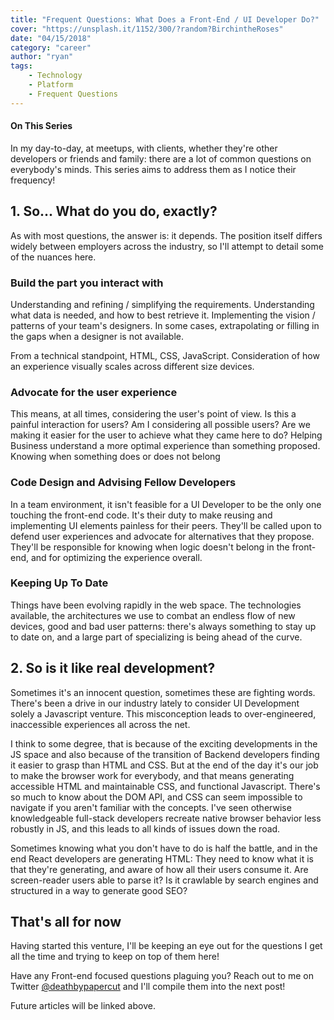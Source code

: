 ```yaml
---
title: "Frequent Questions: What Does a Front-End / UI Developer Do?"
cover: "https://unsplash.it/1152/300/?random?BirchintheRoses"
date: "04/15/2018"
category: "career"
author: "ryan"
tags:
    - Technology
    - Platform
    - Frequent Questions
---
```


#### On This Series

In my day-to-day, at meetups, with clients, whether they're other developers or friends and family: there are a lot of common questions on everybody's minds. This series aims to address them as I notice their frequency!

## 1. So... What do you do, exactly?

As with most questions, the answer is: it depends. The position itself differs widely between employers across the industry, so I'll attempt to detail some of the nuances here.


### Build the part you interact with

Understanding and refining / simplifying the requirements. Understanding what data is needed, and how to best retrieve it.  Implementing the vision / patterns of your team's designers. In some cases, extrapolating or filling in the gaps when a designer is not available.
 
From a technical standpoint, HTML, CSS, JavaScript. Consideration of how an experience visually scales across different size devices. 

### Advocate for the user experience

This means, at all times, considering the user's point of view. Is this a painful interaction for users? Am I considering all possible users? Are we making it easier for the user to achieve what they came here to do? Helping Business understand a more optimal experience than something proposed. Knowing when something does or does not belong

### Code Design and Advising Fellow Developers

In a team environment, it isn't feasible for a UI Developer to be the only one touching the front-end code. It's their duty to make reusing and implementing UI elements painless for their peers. They'll be called upon to defend user experiences and advocate for alternatives that they propose. They'll be responsible for knowing when logic doesn't belong in the front-end, and for optimizing the experience overall.

### Keeping Up To Date

Things have been evolving rapidly in the web space. The technologies available, the architectures we use to combat an endless flow of new devices, good and bad user patterns: there's always something to stay up to date on, and a large part of specializing is being ahead of the curve.


## 2. So is it like real development?

Sometimes it's an innocent question, sometimes these are fighting words. There's been a drive in our industry lately to consider UI Development solely a Javascript venture. This misconception leads to over-engineered, inaccessible experiences all across the net.

I think to some degree, that is because of the exciting developments in the JS space and also because of the transition of Backend developers finding it easier to grasp than HTML and CSS. But at the end of the day it's our job to make the browser work for everybody, and that means generating accessible HTML and maintainable CSS, and functional Javascript. There's so much to know about the DOM API, and CSS can seem impossible to navigate if you aren't familiar with the concepts. I've seen otherwise knowledgeable full-stack developers recreate native browser behavior less robustly in JS, and this leads to all kinds of issues down the road.

Sometimes knowing what you don't have to do is half the battle, and in the end React developers are generating HTML: They need to know what it is that they're generating, and aware of how all their users consume it. Are screen-reader users able to parse it? Is it crawlable by search engines and structured in a way to generate good SEO?


## That's all for now

Having started this venture, I'll be keeping an eye out for the questions I get all the time and trying to keep on top of them here!

Have any Front-end focused questions plaguing you? Reach out to me on Twitter [@deathbypapercut](https://twitter.com/deathbypapercut) and I'll compile them into the next post!

Future articles will be linked above.